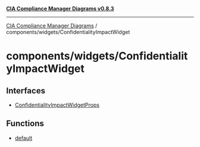 [**CIA Compliance Manager Diagrams v0.8.3**](../../../README.md)

***

[CIA Compliance Manager Diagrams](../../../modules.md) / components/widgets/ConfidentialityImpactWidget

# components/widgets/ConfidentialityImpactWidget

## Interfaces

- [ConfidentialityImpactWidgetProps](interfaces/ConfidentialityImpactWidgetProps.md)

## Functions

- [default](functions/default.md)
